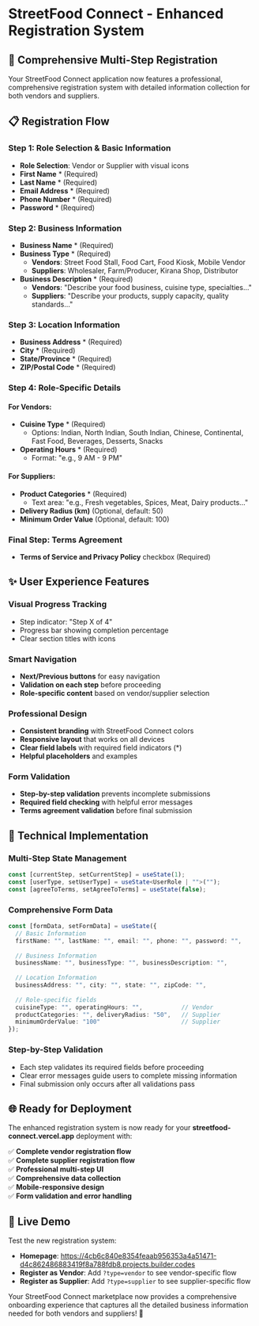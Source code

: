 # StreetFood Connect - Enhanced Registration System

## 🎯 **Comprehensive Multi-Step Registration**

Your StreetFood Connect application now features a professional, comprehensive registration system with detailed information collection for both vendors and suppliers.

## 📋 **Registration Flow**

### **Step 1: Role Selection & Basic Information**
- **Role Selection**: Vendor or Supplier with visual icons
- **First Name** * (Required)
- **Last Name** * (Required) 
- **Email Address** * (Required)
- **Phone Number** * (Required)
- **Password** * (Required)

### **Step 2: Business Information**
- **Business Name** * (Required)
- **Business Type** * (Required)
  - **Vendors**: Street Food Stall, Food Cart, Food Kiosk, Mobile Vendor
  - **Suppliers**: Wholesaler, Farm/Producer, Kirana Shop, Distributor
- **Business Description** * (Required)
  - **Vendors**: "Describe your food business, cuisine type, specialties..."
  - **Suppliers**: "Describe your products, supply capacity, quality standards..."

### **Step 3: Location Information**
- **Business Address** * (Required)
- **City** * (Required)
- **State/Province** * (Required)
- **ZIP/Postal Code** * (Required)

### **Step 4: Role-Specific Details**

#### **For Vendors:**
- **Cuisine Type** * (Required)
  - Options: Indian, North Indian, South Indian, Chinese, Continental, Fast Food, Beverages, Desserts, Snacks
- **Operating Hours** * (Required)
  - Format: "e.g., 9 AM - 9 PM"

#### **For Suppliers:**
- **Product Categories** * (Required)
  - Text area: "e.g., Fresh vegetables, Spices, Meat, Dairy products..."
- **Delivery Radius (km)** (Optional, default: 50)
- **Minimum Order Value** (Optional, default: 100)

### **Final Step: Terms Agreement**
- **Terms of Service and Privacy Policy** checkbox (Required)

## ✨ **User Experience Features**

### **Visual Progress Tracking**
- Step indicator: "Step X of 4"
- Progress bar showing completion percentage
- Clear section titles with icons

### **Smart Navigation**
- **Next/Previous buttons** for easy navigation
- **Validation on each step** before proceeding
- **Role-specific content** based on vendor/supplier selection

### **Professional Design**
- **Consistent branding** with StreetFood Connect colors
- **Responsive layout** that works on all devices
- **Clear field labels** with required field indicators (*)
- **Helpful placeholders** and examples

### **Form Validation**
- **Step-by-step validation** prevents incomplete submissions
- **Required field checking** with helpful error messages
- **Terms agreement validation** before final submission

## 🔧 **Technical Implementation**

### **Multi-Step State Management**
```typescript
const [currentStep, setCurrentStep] = useState(1);
const [userType, setUserType] = useState<UserRole | "">("");
const [agreeToTerms, setAgreeToTerms] = useState(false);
```

### **Comprehensive Form Data**
```typescript
const [formData, setFormData] = useState({
  // Basic Information
  firstName: "", lastName: "", email: "", phone: "", password: "",
  
  // Business Information  
  businessName: "", businessType: "", businessDescription: "",
  
  // Location Information
  businessAddress: "", city: "", state: "", zipCode: "",
  
  // Role-specific fields
  cuisineType: "", operatingHours: "",           // Vendor
  productCategories: "", deliveryRadius: "50",   // Supplier
  minimumOrderValue: "100"                       // Supplier
});
```

### **Step-by-Step Validation**
- Each step validates its required fields before proceeding
- Clear error messages guide users to complete missing information
- Final submission only occurs after all validations pass

## 🌐 **Ready for Deployment**

The enhanced registration system is now ready for your **streetfood-connect.vercel.app** deployment with:

✅ **Complete vendor registration flow**  
✅ **Complete supplier registration flow**  
✅ **Professional multi-step UI**  
✅ **Comprehensive data collection**  
✅ **Mobile-responsive design**  
✅ **Form validation and error handling**  

## 🔗 **Live Demo**

Test the new registration system:
- **Homepage**: https://4cb6c840e8354feaab956353a4a51471-d4c862486883419f8a788fdb8.projects.builder.codes
- **Register as Vendor**: Add `?type=vendor` to see vendor-specific flow
- **Register as Supplier**: Add `?type=supplier` to see supplier-specific flow

Your StreetFood Connect marketplace now provides a comprehensive onboarding experience that captures all the detailed business information needed for both vendors and suppliers! 🎉
